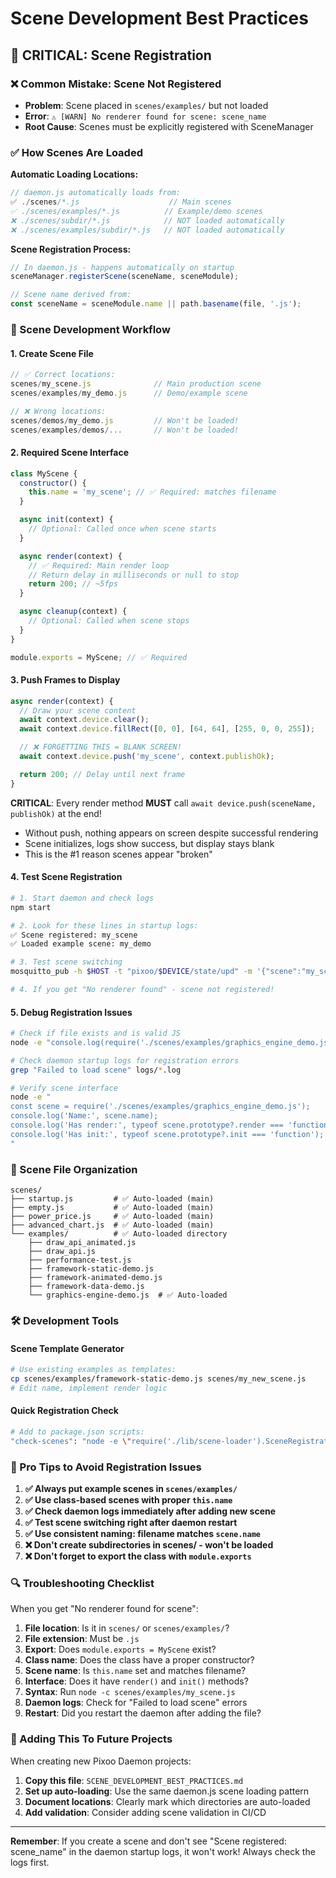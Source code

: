 # Scene Development Best Practices

## 🚨 **CRITICAL: Scene Registration**

### **❌ Common Mistake: Scene Not Registered**

- **Problem**: Scene placed in `scenes/examples/` but not loaded
- **Error**: `⚠ [WARN] No renderer found for scene: scene_name`
- **Root Cause**: Scenes must be explicitly registered with SceneManager

### **✅ How Scenes Are Loaded**

**Automatic Loading Locations:**

```javascript
// daemon.js automatically loads from:
✅ ./scenes/*.js                    // Main scenes
✅ ./scenes/examples/*.js          // Example/demo scenes
❌ ./scenes/subdir/*.js            // NOT loaded automatically
❌ ./scenes/examples/subdir/*.js   // NOT loaded automatically
```

**Scene Registration Process:**

```javascript
// In daemon.js - happens automatically on startup
sceneManager.registerScene(sceneName, sceneModule);

// Scene name derived from:
const sceneName = sceneModule.name || path.basename(file, '.js');
```

### **🔧 Scene Development Workflow**

#### **1. Create Scene File**

```javascript
// ✅ Correct locations:
scenes/my_scene.js              // Main production scene
scenes/examples/my_demo.js      // Demo/example scene

// ❌ Wrong locations:
scenes/demos/my_demo.js         // Won't be loaded!
scenes/examples/demos/...       // Won't be loaded!
```

#### **2. Required Scene Interface**

```javascript
class MyScene {
  constructor() {
    this.name = 'my_scene'; // ✅ Required: matches filename
  }

  async init(context) {
    // Optional: Called once when scene starts
  }

  async render(context) {
    // ✅ Required: Main render loop
    // Return delay in milliseconds or null to stop
    return 200; // ~5fps
  }

  async cleanup(context) {
    // Optional: Called when scene stops
  }
}

module.exports = MyScene; // ✅ Required
```

#### **3. Push Frames to Display**

```javascript
async render(context) {
  // Draw your scene content
  await context.device.clear();
  await context.device.fillRect([0, 0], [64, 64], [255, 0, 0, 255]);

  // ❌ FORGETTING THIS = BLANK SCREEN!
  await context.device.push('my_scene', context.publishOk);

  return 200; // Delay until next frame
}
```

**CRITICAL**: Every render method **MUST** call `await device.push(sceneName, publishOk)` at the end!

- Without push, nothing appears on screen despite successful rendering
- Scene initializes, logs show success, but display stays blank
- This is the #1 reason scenes appear "broken"

#### **4. Test Scene Registration**

```bash
# 1. Start daemon and check logs
npm start

# 2. Look for these lines in startup logs:
✅ Scene registered: my_scene
✅ Loaded example scene: my_demo

# 3. Test scene switching
mosquitto_pub -h $HOST -t "pixoo/$DEVICE/state/upd" -m '{"scene":"my_scene"}'

# 4. If you get "No renderer found" - scene not registered!
```

#### **5. Debug Registration Issues**

```bash
# Check if file exists and is valid JS
node -e "console.log(require('./scenes/examples/graphics_engine_demo.js'))"

# Check daemon startup logs for registration errors
grep "Failed to load scene" logs/*.log

# Verify scene interface
node -e "
const scene = require('./scenes/examples/graphics_engine_demo.js');
console.log('Name:', scene.name);
console.log('Has render:', typeof scene.prototype?.render === 'function');
console.log('Has init:', typeof scene.prototype?.init === 'function');
"
```

### **📁 Scene File Organization**

```text
scenes/
├── startup.js         # ✅ Auto-loaded (main)
├── empty.js           # ✅ Auto-loaded (main)
├── power_price.js     # ✅ Auto-loaded (main)
├── advanced_chart.js  # ✅ Auto-loaded (main)
└── examples/          # ✅ Auto-loaded directory
    ├── draw_api_animated.js
    ├── draw_api.js
    ├── performance-test.js
    ├── framework-static-demo.js
    ├── framework-animated-demo.js
    ├── framework-data-demo.js
    └── graphics-engine-demo.js  # ✅ Auto-loaded
```

### **🛠️ Development Tools**

#### **Scene Template Generator**

```bash
# Use existing examples as templates:
cp scenes/examples/framework-static-demo.js scenes/my_new_scene.js
# Edit name, implement render logic
```

#### **Quick Registration Check**

```bash
# Add to package.json scripts:
"check-scenes": "node -e \"require('./lib/scene-loader').SceneRegistration.registerFromStructure(require('./lib/scene-manager').SceneManager.prototype.constructor(), './scenes')\""
```

### **🚨 Pro Tips to Avoid Registration Issues**

1. **✅ Always put example scenes in `scenes/examples/`**
2. **✅ Use class-based scenes with proper `this.name`**
3. **✅ Check daemon logs immediately after adding new scene**
4. **✅ Test scene switching right after daemon restart**
5. **✅ Use consistent naming: filename matches `scene.name`**
6. **❌ Don't create subdirectories in scenes/ - won't be loaded**
7. **❌ Don't forget to export the class with `module.exports`**

### **🔍 Troubleshooting Checklist**

When you get "No renderer found for scene":

1. **File location**: Is it in `scenes/` or `scenes/examples/`?
2. **File extension**: Must be `.js`
3. **Export**: Does `module.exports = MyScene` exist?
4. **Class name**: Does the class have a proper constructor?
5. **Scene name**: Is `this.name` set and matches filename?
6. **Interface**: Does it have `render()` and `init()` methods?
7. **Syntax**: Run `node -c scenes/examples/my_scene.js`
8. **Daemon logs**: Check for "Failed to load scene" errors
9. **Restart**: Did you restart the daemon after adding the file?

### **📝 Adding This To Future Projects**

When creating new Pixoo Daemon projects:

1. **Copy this file**: `SCENE_DEVELOPMENT_BEST_PRACTICES.md`
2. **Set up auto-loading**: Use the same daemon.js scene loading pattern
3. **Document locations**: Clearly mark which directories are auto-loaded
4. **Add validation**: Consider adding scene validation in CI/CD

---

**Remember**: If you create a scene and don't see "Scene registered: scene_name" in the daemon startup logs,
it won't work! Always check the logs first.
